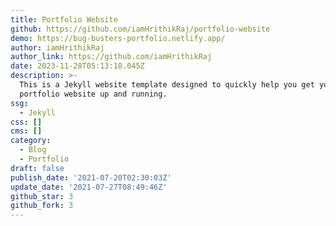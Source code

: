 ```yaml
---
title: Portfolio Website
github: https://github.com/iamHrithikRaj/portfolio-website
demo: https://bug-busters-portfolio.netlify.app/
author: iamHrithikRaj
author_link: https://github.com/iamHrithikRaj
date: 2023-11-28T05:13:18.045Z
description: >-
  This is a Jekyll website template designed to quickly help you get your
  portfolio website up and running.
ssg:
  - Jekyll
css: []
cms: []
category:
  - Blog
  - Portfolio
draft: false
publish_date: '2021-07-20T02:30:03Z'
update_date: '2021-07-27T08:49:46Z'
github_star: 3
github_fork: 3
---
```


